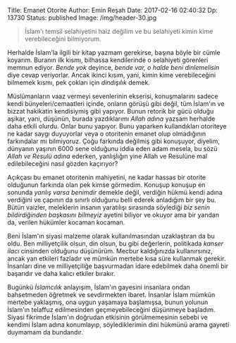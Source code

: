 Title: Emanet Otorite
Author: Emin Reşah
Date:  2017-02-16 02:40:32
Dp: 13730
Status: published
Image: /img/header-30.jpg

> İslam'ı temsil selahiyetini haiz değilim ve bu selahiyeti kimin kime
> verebileceğini bilmiyorum.

Herhalde İslam'la ilgili bir kitap yazmam gerekirse, başına böyle bir cümle
koyarım. Buranın ilk kısmı, bilhassa kendilerinde o selahiyeti görenleri memnun
ediyor. *Bende yok* deyince, *bende var, o halde beni dinlemelisin* diye cevap
veriyorlar. Ancak ikinci kısım, yani, kimin kime verebileceğini bilmemek kısmı,
pek çokları için *dindışılık* demek.

Müslümanların vaaz vermeyi sevenlerinin ekserisi, konuşmalarını sadece kendi
bünyeleri/cemaatleri içinde, onların görüşü gibi değil, tüm İslam'ın ve bizzat
hakikatin kendisiymiş gibi yapıyor. Bunun retorik bir gücü olduğu aşikar, yani,
düşünün, burada yazdıklarımı *Allah adına* yazsam herhalde daha etkili
olurdu. Onlar bunu yapıyor. Bunu yaparken kullandıkları otoriteye ne kadar saygı
duyuyorlar veya o otoritenin emanet olup olmadığının farkındalar mı
bilmiyoruz. Çoğu farkında değilmiş gibi konuşuyor, diyelim, dünyanın yaşının
6000 sene olduğunu iddia eden adam mesela, bu sözü *Allah ve Resulü adına*
ederken, yanlışlığın yine Allah ve Resulüne mal edilebileceğini nasıl gözden
kaçırıyor?

Açıkçası bu emanet otoritenin mahiyetini, ne kadar hassas bir otorite olduğunun
farkında olan pek kimse görmedim. Konuşup konuşup en sonunda *yanlış varsa
benimdir* demekle değil, verdiğin hükmü kendi adına verdiğini ve çapının da
sınırlı olduğunu belli ederek anladığım bir şey bu. Bütün vaizler, meleklerin
insanın yaratılışı sırasında söylediği *biz senin bildirdiğinden başkasını
bilmeyiz* ayetini biliyor ve okuyor ama bir yandan da, verilen hükümler kocaman
kocaman.

Beni İslam'ın siyasi malzeme olarak kullanılmasından uzaklaştıran da bu
oldu. Ben milliyetçilik olsun, din olsun, bu gibi değerlerin, politikada *kanser
ilacı* cinsinden olduğunu düşünürüm. Mecbur kaldığınızda kullanırsınız, ancak
yan etkileri fazladır ve mümkün mertebe kısa süre kullanmak gerekir. İnsanları
dine ve milliyetçiliğe başvurmadan idare edebilmek daha önemli bir başarıdır ve
daha kalıcı etkiler bırakır.

Bugünkü *İslamcılık* anlayışım, İslam'ın gayesini insanlara ondan bahsetmeden
öğretmek ve sevdirmekten ibaret. İnsanlar İslam mümkün mertebe yaklaşmış, ona
uygun yaşamaya başlamışsa, bunun yolunun İslam'ın telaffuz edilmesinden
geçmeyebileceğini düşünmeye başladım. Siyasi fikrimde İslam'ın doğrudan
etkisinin görülmemesinin sebebi ve kendimi İslam adına konumlayıp,
söylediklerimin dini hükmünü arama gayreti duymamam da bundandır.

